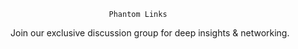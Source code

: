                           Phantom Links

Join our exclusive discussion group for deep insights & networking.
